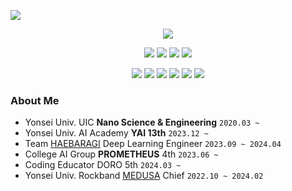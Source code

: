 <a href="https://hits.seeyoufarm.com"><img src="https://hits.seeyoufarm.com/api/count/incr/badge.svg?url=https%3A%2F%2Fgithub.com%2FJunhyeongPark-kr%2Fhit-counter&count_bg=%23001FFF&title_bg=%23555555&icon=checkmarx.svg&icon_color=%23FFFFFF&title=Visited&edge_flat=false"/></a>
<p align="center">
  <img src="https://capsule-render.vercel.app/api?type=venom&color=auto&height=300&section=header&text=Hi!🙌%20I%20am%20Junhyeong%20Park&fontSize=40&fontColor=000000" />
</p>

  <p align="center">
    <a href="https://www.tensorflow.org" target="_blank"><img src="https://img.shields.io/badge/TensorFlow-%23FF6F00?style=for-the-badge&logo=TensorFlow&logoColor=white"/></a>
    <a href="https://pytorch.org" target="_blank"><img src="https://img.shields.io/badge/PyTorch-%23EE4C2C?style=for-the-badge&logo=PyTorch&logoColor=white"/></a>
    <a href="https://www.arduino.cc" target="_blank"><img src="https://img.shields.io/badge/Arduino-%2300979D?style=for-the-badge&logo=Arduino&logoColor=white"/></a>
    <a href="https://www.raspberrypi.org" target="_blank"><img src="https://img.shields.io/badge/Raspberry%20Pi-%23C51A4A?style=for-the-badge&logo=Raspberry-Pi&logoColor=white"/></a>
  </p>
  <p align="center">
    <a href="https://reactjs.org" target="_blank"><img src="https://img.shields.io/badge/React-%2361DAFB?style=for-the-badge&logo=React&logoColor=white"/></a>
    <a href="https://nextjs.org" target="_blank"><img src="https://img.shields.io/badge/Next.js-%23000000?style=for-the-badge&logo=nextdotjs&logoColor=white"/></a>
    <a href="https://flutter.dev" target="_blank"><img src="https://img.shields.io/badge/Flutter-%2302569B?style=for-the-badge&logo=Flutter&logoColor=white"/></a>
    <a href="https://www.djangoproject.com" target="_blank"><img src="https://img.shields.io/badge/Django-%23092E20?style=for-the-badge&logo=Django&logoColor=white"/></a>
    <a href="https://nginx.org" target="_blank"><img src="https://img.shields.io/badge/nginx-%23009639?style=for-the-badge&logo=nginx&logoColor=white"/></a>
    <a href="https://aws.amazon.com" target="_blank"><img src="https://img.shields.io/badge/AWS-%23FF9900?style=for-the-badge&logo=amazonaws&logoColor=white"/></a>
  


### About Me
  - Yonsei Univ. UIC **Nano Science & Engineering** `2020.03 ~`
  - Yonsei Univ. AI Academy **YAI 13th** `2023.12 ~`
  - Team [HAEBARAGI](https://github.com/sunnybraille) Deep Learning Engineer `2023.09 ~ 2024.04`
  - College AI Group **PROMETHEUS** 4th `2023.06 ~`
  - Coding Educator DORO 5th `2024.03 ~`
  - Yonsei Univ. Rockband [MEDUSA](https://www.youtube.com/@yonseimedusa_official) Chief `2022.10 ~ 2024.02`
